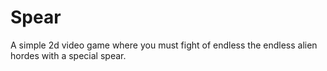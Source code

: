 # Spear

A simple 2d video game where you must fight of endless the endless alien hordes with a special spear.
